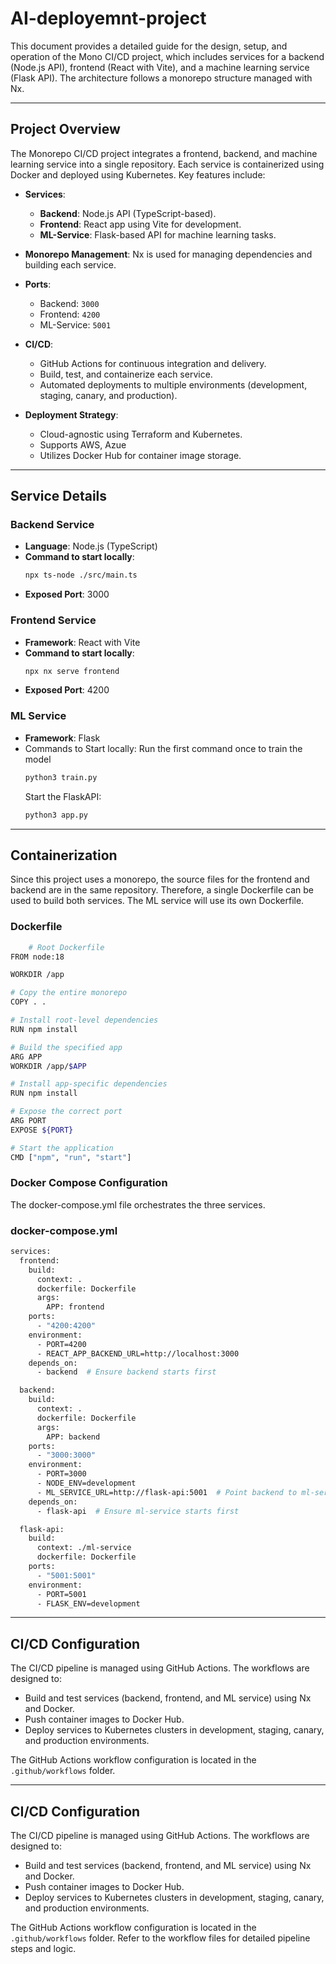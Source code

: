 # AI-deployemnt-project
This document provides a detailed guide for the design, setup, and operation of the Mono CI/CD project, which includes services for a backend (Node.js API), frontend (React with Vite), and a machine learning service (Flask API). The architecture follows a monorepo structure managed with Nx.

---

## Project Overview

The Monorepo CI/CD project integrates a frontend, backend, and machine learning service into a single repository. Each service is containerized using Docker and deployed using Kubernetes. Key features include:

- **Services**:
  - **Backend**: Node.js API (TypeScript-based).
  - **Frontend**: React app using Vite for development.
  - **ML-Service**: Flask-based API for machine learning tasks.

- **Monorepo Management**: Nx is used for managing dependencies and building each service.

- **Ports**:
  - Backend: `3000`
  - Frontend: `4200`
  - ML-Service: `5001`

- **CI/CD**:
  - GitHub Actions for continuous integration and delivery.
  - Build, test, and containerize each service.
  - Automated deployments to multiple environments (development, staging, canary, and production).

- **Deployment Strategy**:
  - Cloud-agnostic using Terraform and Kubernetes.
  - Supports AWS, Azue
  - Utilizes Docker Hub for container image storage.

---


## Service Details

### Backend Service
- **Language**: Node.js (TypeScript)
- **Command to start locally**:
  ```bash
  npx ts-node ./src/main.ts
  ```
- **Exposed Port**: 3000

### Frontend Service
- **Framework**: React with Vite
- **Command to start locally**:
    ```bash
    npx nx serve frontend
    ```
- **Exposed Port**: 4200

### ML Service
- **Framework**: Flask
- Commands to Start locally: Run the first command once to train the model
    ```bash
    python3 train.py
    ```
  Start the FlaskAPI:
    ```bash
    python3 app.py
    ```

---

## Containerization
Since this project uses a monorepo, the source files for the frontend and backend are in the same repository. Therefore, a single Dockerfile can be used to build both services. The ML service will use its own Dockerfile.

### Dockerfile
```bash
    # Root Dockerfile
FROM node:18

WORKDIR /app

# Copy the entire monorepo
COPY . .

# Install root-level dependencies
RUN npm install

# Build the specified app
ARG APP
WORKDIR /app/$APP

# Install app-specific dependencies
RUN npm install

# Expose the correct port
ARG PORT
EXPOSE ${PORT}

# Start the application
CMD ["npm", "run", "start"]

```

### Docker Compose Configuration
The docker-compose.yml file orchestrates the three services.

### docker-compose.yml
```bash
services:
  frontend:
    build:
      context: .
      dockerfile: Dockerfile
      args:
        APP: frontend
    ports:
      - "4200:4200"
    environment:
      - PORT=4200
      - REACT_APP_BACKEND_URL=http://localhost:3000
    depends_on:
      - backend  # Ensure backend starts first

  backend:
    build:
      context: .
      dockerfile: Dockerfile
      args:
        APP: backend
    ports:
      - "3000:3000"
    environment:
      - PORT=3000
      - NODE_ENV=development
      - ML_SERVICE_URL=http://flask-api:5001  # Point backend to ml-service
    depends_on:
      - flask-api  # Ensure ml-service starts first

  flask-api:
    build:
      context: ./ml-service
      dockerfile: Dockerfile
    ports:
      - "5001:5001"
    environment:
      - PORT=5001
      - FLASK_ENV=development
```
---

## CI/CD Configuration

The CI/CD pipeline is managed using GitHub Actions. The workflows are designed to:

- Build and test services (backend, frontend, and ML service) using Nx and Docker.
- Push container images to Docker Hub.
- Deploy services to Kubernetes clusters in development, staging, canary, and production environments.

The GitHub Actions workflow configuration is located in the `.github/workflows` folder.

---

## CI/CD Configuration

The CI/CD pipeline is managed using GitHub Actions. The workflows are designed to:

- Build and test services (backend, frontend, and ML service) using Nx and Docker.
- Push container images to Docker Hub.
- Deploy services to Kubernetes clusters in development, staging, canary, and production environments.

The GitHub Actions workflow configuration is located in the `.github/workflows` folder. 
Refer to the workflow files for detailed pipeline steps and logic.
